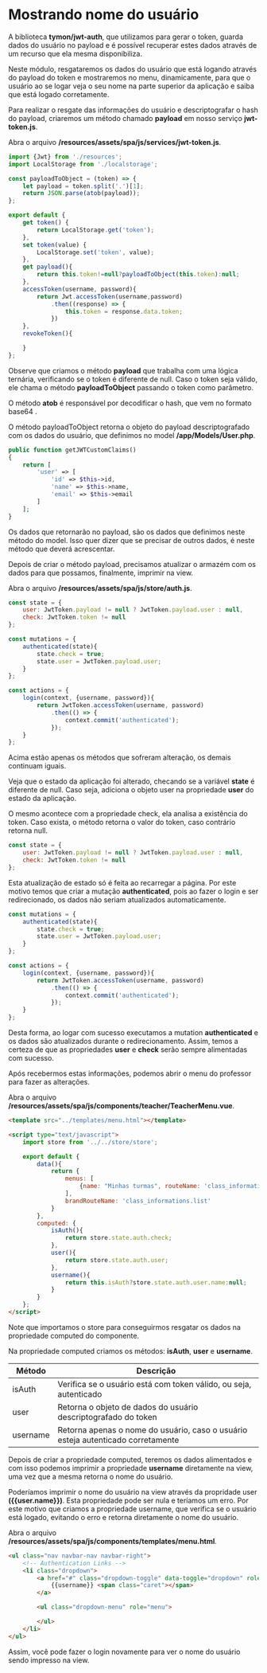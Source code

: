 # Mostrando nome do usuário

A biblioteca **tymon/jwt-auth**, que utilizamos para gerar o token, guarda dados do usuário no payload e é possível recuperar estes dados através de um recurso que ela mesma disponibiliza.

Neste módulo, resgataremos os dados do usuário que está logando através do payload do token e mostraremos no menu, dinamicamente, para que o usuário ao se logar veja o seu nome na parte superior da aplicação e saiba que está logado corretamente.

Para realizar o resgate das informações do usuário e descriptografar o hash do payload, criaremos um método chamado **payload** em nosso serviço **jwt-token.js**. 

Abra o arquivo **/resources/assets/spa/js/services/jwt-token.js**.

```js
import {Jwt} from './resources';
import LocalStorage from './localstorage';

const payloadToObject = (token) => {
    let payload = token.split('.')[1];
    return JSON.parse(atob(payload));
};

export default {
    get token() {
        return LocalStorage.get('token');
    },
    set token(value) {
        LocalStorage.set('token', value);
    },
    get payload(){
        return this.token!=null?payloadToObject(this.token):null;
    },
    accessToken(username, password){
        return Jwt.accessToken(username,password)
            .then((response) => {
                this.token = response.data.token;
            })
    },
    revokeToken(){

    }
};
```

Observe que criamos o método **payload** que trabalha com uma lógica ternária, verificando se o token é diferente de null. Caso o token seja válido, ele chama o método **payloadToObject** passando o token como parâmetro.

O método **atob** é responsável por decodificar o hash, que vem no formato base64 .

O método payloadToObject retorna o objeto do payload descriptografado com os dados do usuário, que definimos no model **/app/Models/User.php**.

```php
public function getJWTCustomClaims()
{
    return [
        'user' => [
            'id' => $this->id,
            'name' => $this->name,
            'email' => $this->email
        ]
    ];
}
```

Os dados que retornarão no payload, são os dados que definimos neste método do model. Isso quer dizer que se precisar de outros dados, é neste método que deverá acrescentar.

Depois de criar o método payload, precisamos atualizar o armazém com os dados para que possamos, finalmente, imprimir na view.

Abra o arquivo **/resources/assets/spa/js/store/auth.js**.

```js
const state = {
    user: JwtToken.payload != null ? JwtToken.payload.user : null,
    check: JwtToken.token != null
};

const mutations = {
    authenticated(state){
        state.check = true;
        state.user = JwtToken.payload.user;
    }
};

const actions = {
    login(context, {username, password}){
        return JwtToken.accessToken(username, password)
            .then(() => {
                context.commit('authenticated');
            });
    }
};
```

Acima estão apenas os métodos que sofreram alteração, os demais continuam iguais.

Veja que o estado da aplicação foi alterado, checando se a variável **state** é diferente de null. Caso seja, adiciona o objeto user na propriedade **user** do estado da aplicação.

O mesmo acontece com a propriedade check, ela analisa a existência do token. Caso exista, o método retorna o valor do token, caso contrário retorna null.

```js
const state = {
    user: JwtToken.payload != null ? JwtToken.payload.user : null,
    check: JwtToken.token != null
};
```

Esta atualização de estado só é feita ao recarregar a página. Por este motivo temos que criar a mutação **authenticated**, pois ao fazer o login e ser redirecionado, os dados não seriam atualizados automaticamente.

```js
const mutations = {
    authenticated(state){
        state.check = true;
        state.user = JwtToken.payload.user;
    }
};

const actions = {
    login(context, {username, password}){
        return JwtToken.accessToken(username, password)
            .then(() => {
                context.commit('authenticated');
            });
    }
};
```

Desta forma, ao logar com sucesso executamos a mutation **authenticated** e os dados são atualizados durante o redirecionamento. Assim, temos a certeza de que as propriedades **user** e **check** serão sempre alimentadas com sucesso.

Após recebermos estas informações, podemos abrir o menu do professor para fazer as alterações. 

Abra o arquivo **/resources/assets/spa/js/components/teacher/TeacherMenu.vue**.

```html
<template src="../templates/menu.html"></template>

<script type="text/javascript">
    import store from '../../store/store';

    export default {
        data(){
            return {
                menus: [
                    {name: "Minhas turmas", routeName: 'class_informations.list'}
                ],
                brandRouteName: 'class_informations.list'
            }
        },
        computed: {
            isAuth(){
                return store.state.auth.check;
            },
            user(){
                return store.state.auth.user;
            },
            username(){
                return this.isAuth?store.state.auth.user.name:null;
            }
        }
    };
</script>
```

Note que importamos o store para conseguirmos resgatar os dados na propriedade computed do componente.

Na propriedade computed criamos os métodos: **isAuth**, **user** e **username**.

| Método   | Descrição 																			  |
|----------|--------------------------------------------------------------------------------------|
| isAuth   | Verifica se o usuário está com token válido, ou seja, autenticado 					  |
| user     | Retorna o objeto de dados do usuário descriptografado do token 					  |
| username | Retorna apenas o nome do usuário, caso o usuário esteja autenticado corretamente	  |

Depois de criar a propriedade computed, teremos os dados alimentados e com isso podemos imprimir a propriedade **username** diretamente na view, uma vez que a mesma retorna o nome do usuário.

Poderíamos imprimir o nome do usuário na view através da propridade user **({{user.name}})**. Esta propriedade pode ser nula e teríamos um erro. Por este motivo que criamos a propriedade username, que verifica se o usuário está logado, evitando o erro e retorna diretamente o nome do usuário.

Abra o arquivo **/resources/assets/spa/js/components/templates/menu.html**.

```html
<ul class="nav navbar-nav navbar-right">
    <!-- Authentication Links -->
    <li class="dropdown">
        <a href="#" class="dropdown-toggle" data-toggle="dropdown" role="button" aria-expanded="false">
            {{username}} <span class="caret"></span>
        </a>

        <ul class="dropdown-menu" role="menu">

        </ul>
    </li>
</ul>
```

Assim, você pode fazer o login novamente para ver o nome do usuário sendo impresso na view.